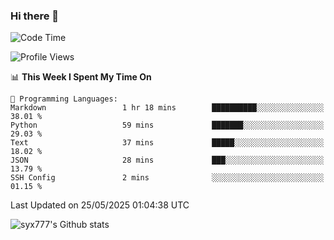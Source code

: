 ### Hi there 👋

<!--
**syx777/syx777** is a ✨ _special_ ✨ repository because its `README.md` (this file) appears on your GitHub profile.

Here are some ideas to get you started:

- 🔭 I’m currently working on ...
- 🌱 I’m currently learning ...
- 👯 I’m looking to collaborate on ...
- 🤔 I’m looking for help with ...
- 💬 Ask me about ...
- 📫 How to reach me: ...
- 😄 Pronouns: ...
- ⚡ Fun fact: ...
-->
<!--START_SECTION:waka-->
![Code Time](http://img.shields.io/badge/Code%20Time-356%20hrs%2039%20mins-blue)

![Profile Views](http://img.shields.io/badge/Profile%20Views-0-blue)

📊 **This Week I Spent My Time On** 

```text
💬 Programming Languages: 
Markdown                 1 hr 18 mins        ██████████░░░░░░░░░░░░░░░   38.01 % 
Python                   59 mins             ███████░░░░░░░░░░░░░░░░░░   29.03 % 
Text                     37 mins             █████░░░░░░░░░░░░░░░░░░░░   18.02 % 
JSON                     28 mins             ███░░░░░░░░░░░░░░░░░░░░░░   13.79 % 
SSH Config               2 mins              ░░░░░░░░░░░░░░░░░░░░░░░░░   01.15 % 
```


 Last Updated on 25/05/2025 01:04:38 UTC
<!--END_SECTION:waka-->

![syx777's Github stats](https://github-readme-stats-syx777.vercel.app/api?username=syx777&show_icons=true&count_private=true)
